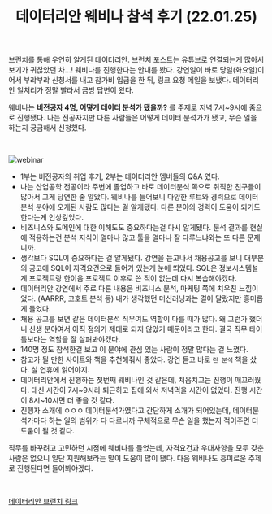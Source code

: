 ﻿---
title: "데이터리안 웨비나 참석 후기 (22.01.25)"
excerpt: "데이터리안에서 진행한 ‘비전공자 4명, 어떻게 데이터 분석가 됐을까?’ 웨비나를 들은 후기입니다."
categories: datascience
tags: 데이터리안 웨비나후기 
---

브런치를 통해 우연히 알게된 데이터리안. 브런치 포스트는 유튜브로 연결되는게 많아서 보기가 귀찮았던 차...! 웨비나를 진행한다는 안내를 봤다. 강연일이 바로 당일(화요일)이어서 부랴부랴 신청서를 내고 참가비 입금을 한 뒤, 링크 요청 메일을 보냈다. 데이터리안 일처리가 정말 빨라서 금방 답변이 왔다. 

웨비나는 **비전공자 4명, 어떻게 데이터 분석가 됐을까?** 를 주제로 저녁 7시~9시에 줌으로 진행됐다. 나는 전공자지만 다른 사람들은 어떻게 데이터 분석가가 됐고, 무슨 일을 하는지 궁금해서 신청했다. 

<br>

![webinar](https://jiwonpp.github.io/assets/img/post_img/220128_datarian.jpg)


- 1부는 비전공자의 취업 후기, 2부는 데이터리안 멤버들의 Q&A 였다.
- 나는 산업공학 전공이라 주변에 졸업하고 바로 데이터분석 쪽으로 취직한 친구들이 많아서 그게 당연한 줄 알았다. 웨비나를 들어보니 다양한 루트와 경력으로 데이터분석 분야에 오게된 사람도 많다는 걸 알게됐다. 다른 분야의 경력이 도움이 되기도 한다는게 인상깊었다.
- 비즈니스와 도메인에 대한 이해도도 중요하다는걸 다시 알게됐다. 분석 결과를 현실에 적용하는건 분석 지식이 얼마나 많고 툴을 얼마나 잘 다루느냐와는 또 다른 문제니까.
- 생각보다 SQL이 중요하다는 걸 알게됐다. 강연을 듣고나서 채용공고를 보니 대부분의 공고에 SQL이 자격요건으로 들어가 있는게 눈에 띄었다. SQL은 정보시스템설계 프로젝트랑 한이음 프로젝트 이후로 쓴 적이 없는데 다시 복습해야겠다.
- 데이터리안 강연에서 주로 다룬 내용은 비즈니스 분석, 마케팅 쪽에 치우친 느낌이었다. (AARRR, 코호트 분석 등) 내가 생각했던 머신러닝과는 결이 달랐지만 흥미롭게 들었다.
- 채용 공고를 보면 같은 데이터분석 직무여도 역할이 다를 때가 많다. 왜 그런가 했더니 신생 분야여서 아직 정의가 제대로 되지 않았기 때문이라고 한다. 결국 직무 타이틀보다는 역할을 잘 살펴봐야겠다.
- 140명 정도 참석한걸 보고 이 분야에 관심 있는 사람이 정말 많다는 걸 느꼈다.
- 참고가 될 만한 사이트와 책을 추천해줘서 좋았다. 강연 듣고 바로 `린 분석` 책을 샀다. 설 연휴에 읽어야지.
- 데이터리안에서 진행하는 첫번째 웨비나인 것 같은데, 처음치고는 진행이 매끄러웠다. 대신 시간이 7시~9시라 퇴근하고 집에 와서 저녁먹을 시간이 없었다. 진행 시간이 8시~10시면 더 좋을 것 같다.
- 진행자 소개에 ㅇㅇㅇ 데이터분석가였다고 간단하게 소개가 되어있는데, 데이터분석가마다 하는 일의 범위가 다 다르니까 구체적으로 무슨 일을 했는지 적어주면 더 도움이 될 것 같다.

직무를 바꾸려고 고민하던 시점에 웨비나를 들었는데, 자격요건과 우대사항을 모두 갖춘 사람은 없으니 일단 지원해보라는 말이 도움이 많이 됐다. 다음 웨비나도 흥미로운 주제로 진행된다면 들어봐야겠다.

<br>

[데이터리안 브런치 링크](https://brunch.co.kr/@datarian#articles)